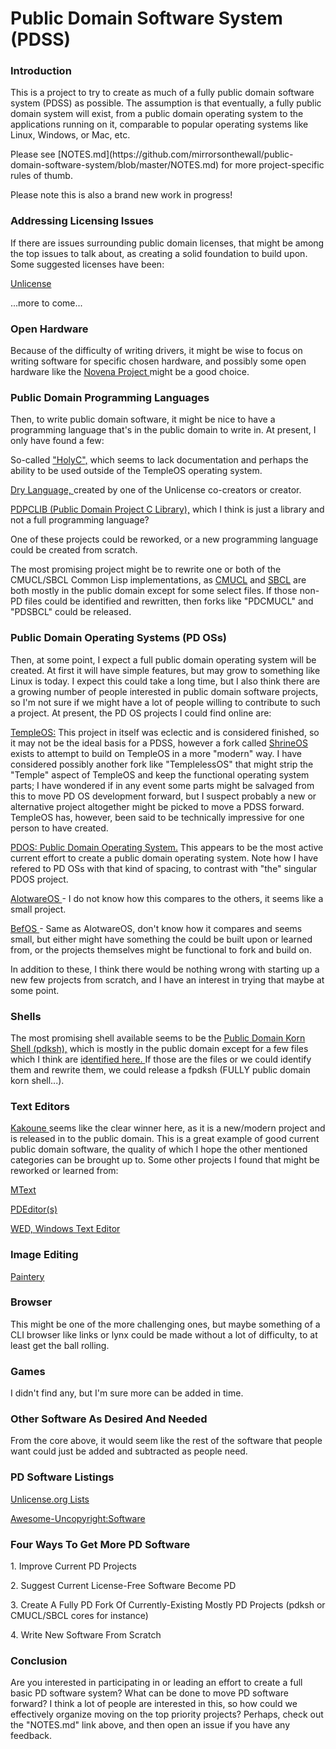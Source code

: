 <h1> Public Domain Software System (PDSS) </h1>

<h3> Introduction </h3>
<p>
This is a project to try to create as much of a fully public domain software system (PDSS) as possible. 
The assumption is that eventually, a fully public domain system will exist, 
from a public domain operating system to the applications running on it, comparable to popular operating
systems like Linux, Windows, or Mac, etc.
</p>
<p>
Please see [NOTES.md](https://github.com/mirrorsonthewall/public-domain-software-system/blob/master/NOTES.md) for more project-specific rules of thumb. 
</p>
<p>Please note this is also a brand new work in progress!</p>

<h3> Addressing Licensing Issues </h3>
<p>If there are issues surrounding public domain licenses, that might be among the top issues to talk about, as creating a solid foundation to build upon. Some suggested licenses have been:</p>
<p> <a href="https://unlicense.org"> Unlicense </a>
<p> ...more to come... </p>

<h3> Open Hardware </h3>
<p>Because of the difficulty of writing drivers, it might be wise to focus on writing software for specific chosen hardware,
  and possibly some open hardware like the <a href="https://www.crowdsupply.com/sutajio-kosagi/novena"> Novena Project </a> might be a good choice.
  
<h3> Public Domain Programming Languages </h3>
<p>Then, to write public domain software, it might be nice to have a programming language that's in the public domain 
to write in. At present, I only have found a few:</p>
<p>So-called <a href="https://templeos.holyc.xyz/Wb/Doc/HolyC.html#l1"> "HolyC",</a> which seems to lack documentation
and perhaps the ability to be used outside of the TempleOS operating system.</p>
<p><a href="https://github.com/drylang/drylang"> Dry Language, </a>created by one of the Unlicense co-creators or creator.</p>
<p><a href="https://pdos.sourceforge.net/">PDPCLIB (Public Domain Project C Library),</a> which I think is just a library
and not a full programming language?</p>
<p>One of these projects could be reworked, or a new programming language could be created from scratch.</p>
<p>The most promising project might be to rewrite one or both of the CMUCL/SBCL Common Lisp implementations, as <a href="https://www.cons.org/cmucl/">CMUCL</a> and <a href="http://www.sbcl.org/history.html">SBCL</a> are both mostly in the public domain except for some select files. If those non-PD files could be identified and rewritten, then forks like "PDCMUCL" and "PDSBCL" could be released.

<h3> Public Domain Operating Systems (PD OSs)</h3>
<p>Then, at some point, I expect a full public domain operating system will be created. 
At first it will have simple features, but may grow to something like Linux is today. I expect this could take a long time,
but I also think there are a growing number of people interested in public domain software projects, so I'm not sure if
we might have a lot of people willing to contribute to such a project. At present, the PD OS projects I could find online are:</p>
<p><a href="https://templeos.org/"> TempleOS:</a> This project in itself was eclectic and is considered finished, so it may not be the ideal basis for a PDSS, however a fork called <a href="https://github.com/minexew/Shrine">ShrineOS</a> exists to attempt to build on TempleOS in a more "modern" way. I have considered possibly another fork like "TemplelessOS" that might strip the "Temple" aspect of TempleOS and keep the functional operating system parts; I have wondered if in any event some parts might be salvaged from this to move PD OS development forward, but I suspect probably a new or alternative project altogether might be picked to move a PDSS forward. TempleOS has, however, been said to be technically impressive for one person to have created.</p>
<p><a href="http://pdos.sourceforge.net/">PDOS: Public Domain Operating System.</a> This appears to be the most active current effort to create a public domain operating system. Note how I have refered to PD OSs with that kind of spacing, to contrast with "the" singular PDOS project.</p>
<p><a href="https://github.com/muazzamalikazmi/alotware"> AlotwareOS </a>- I do not know how this compares to the others, it seems like a small project.</p>
<p><a href="https://github.com/catseye/BefOS"> BefOS </a>- Same as AlotwareOS, don't know how it compares and seems small, but either might have something the could be built upon or learned from, or the projects themselves might be functional to fork and build on.</p>
<p> In addition to these, I think there would be nothing wrong with starting up a new few projects from scratch, and I have an interest in trying that maybe at some point. </p>
  
<h3> Shells </h3>
<p>The most promising shell available seems to be the <a href="https://web.archive.org/web/20040216045828/http://web.cs.mun.ca/~michael/pdksh/"> Public Domain Korn Shell (pdksh),</a> which is mostly in the public domain except for a few files which I think are <a href="https://github.com/ibara/oksh/blob/master/LEGAL"> identified here. </a> If those are the files or we could identify them and rewrite them, we could release a fpdksh (FULLY public domain korn shell...).</p>

<h3>Text Editors </h3>
<p><a href="https://kakoune.org/"> Kakoune </a> seems like the clear winner here, as it is a new/modern project and is released in to the public domain. This is a great example of good current public domain software, the quality of which I hope the other mentioned categories can be brought up to. Some other projects I found that might be reworked or learned from:
<p><a href="https://github.com/mamoniot/mtext"> MText </a></p>
<p><a href="https://github.com/mooseman/pdeditor"> PDEditor(s) </a></p>
<p><a href="https://sourceforge.net/projects/wed/"> WED, Windows Text Editor </a></p>

<h3> Image Editing </h3>
<p><a href="https://github.com/timmyRS/Paintery">Paintery</a></p>

<h3> Browser </h3>
<p>This might be one of the more challenging ones, but maybe something of a CLI browser like links or lynx could be
made without a lot of difficulty, to at least get the ball rolling.</p>

<h3> Games</h3>
<p> I didn't find any, but I'm sure more can be added in time. </p>

<h3> Other Software As Desired And Needed </h3>
<p>From the core above, it would seem like the rest of the software that people want could just be added and subtracted as people need.</p>

<h3> PD Software Listings </h3>
<p><a href="https://unlicense.org/">Unlicense.org Lists</a></p>
<p> <a href="https://github.com/johnjago/awesome-uncopyright#software"> Awesome-Uncopyright:Software </a> </p>

<h3> Four Ways To Get More PD Software </h3>
<p>1. Improve Current PD Projects</p>
<p>2. Suggest Current License-Free Software Become PD</p>
<p>3. Create A Fully PD Fork Of Currently-Existing Mostly PD Projects (pdksh or CMUCL/SBCL cores for instance)</p>
<p>4. Write New Software From Scratch</p>

<h3> Conclusion </h3>
<p>Are you interested in participating in or leading an effort to create a full basic PD software system?
What can be done to move PD software forward? I think a lot of people are interested in this, so how could we
effectively organize moving on the top priority projects? Perhaps, check out the "NOTES.md" link above, and
then open an issue if you have any feedback.</p>
